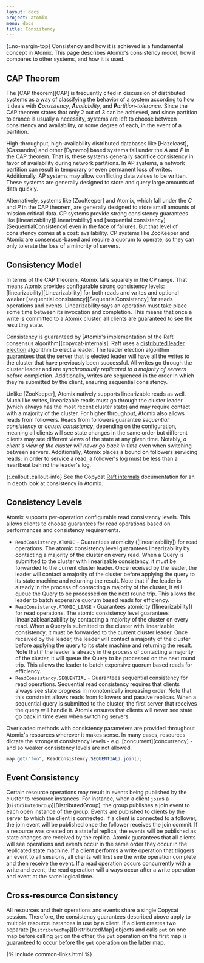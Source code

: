 ```yaml
---
layout: docs
project: atomix
menu: docs
title: Consistency
---
```


{:.no-margin-top}
Consistency and how it is achieved is a fundamental concept in Atomix. This page describes Atomix's consistency model, how it compares to other systems, and how it is used.

## CAP Theorem

The [CAP theorem][CAP] is frequently cited in discussion of distributed systems as a way of classifying the behavior of a system according to how it deals with ***C**onsistency*, ***A**vailability*, and ***P**artition-tolerance*. Since the CAP theorem states that only 2 out of 3 can be achieved, and since partition tolerance is usually a necessity, systems are left to choose between consistency and availability, or some degree of each, in the event of a partition.

High-throughput, high-availability distributed databases like [Hazelcast], [Cassandra] and other [Dynamo] based systems fall under the *A* and *P* in the CAP theorem. That is, these systems generally sacrifice consistency in favor of availability during network partitions. In AP systems, a network partition can result in temporary or even permanent loss of writes. Additionally, AP systems may allow conflicting data values to be written. These systems are generally designed to store and query large amounts of data quickly.

Alternatively, systems like [ZooKeeper] and Atomix, which fall under the *C* and *P* in the CAP theorem, are generally designed to store small amounts of mission critical data. CP systems provide strong consistency guarantees like [linearizability][Linearizability] and [sequential consistency][SequentialConsistency] even in the face of failures. But that level of consistency comes at a cost: availability. CP systems like ZooKeeper and Atomix are consensus-based and require a quorum to operate, so they can only tolerate the loss of a minority of servers.

## Consistency Model

In terms of the CAP theorem, Atomix falls squarely in the CP range. That means Atomix provides configurable strong consistency levels: [linearizability][Linearizability] for both reads and writes and optional weaker [sequential consistency][SequentialConsistency] for reads operations and events. Linearizability says an operation must take place some time between its invocation and completion. This means that once a write is committed to a Atomix cluster, all clients are guaranteed to see the resulting state.

Consistency is guaranteed by [Atomix's implementation of the Raft consensus algorithm][copycat-internals]. Raft uses a [distributed leader election](https://en.wikipedia.org/wiki/Leader_election) algorithm to elect a leader. The leader election algorithm guarantees that the server that is elected leader will have all the writes to the cluster that have previously been successful. All writes go through the cluster leader and are *synchronously replicated to a majority of servers* before completion. Additionally, writes are sequenced in the order in which they're submitted by the client, ensuring sequential consistency.

Unlike [ZooKeeper], Atomix natively supports linearizable reads as well. Much like writes, linearizable reads must go through the cluster leader (which always has the most recent cluster state) and may require contact with a majority of the cluster. For higher throughput, Atomix also allows reads from followers. Reads from followers guarantee *sequential consistency* or *causal consistency*, depending on the configuration, meaning all clients will see state changes in the same order but different clients may see different views of the state at any given time. Notably, *a client's view of the cluster will never go back in time* even when switching between servers. Additionally, Atomix places a bound on followers servicing reads: in order to service a read, a follower's log must be less than a heartbeat behind the leader's log.

{:.callout .callout-info}
See the Copycat [Raft internals](/copycat/docs/internals/) documentation for an in depth look at consistency in Atomix.

## Consistency Levels

Atomix supports per-operation configurable read consistency levels. This allows clients to choose guarantees for read operations based on performances and consistency requirements.

* `ReadConsistency.ATOMIC` - Guarantees atomicity ([linearizability]) for read operations. The atomic consistency level guarantees linearizability by contacting a majority of the cluster on every read. When a Query is submitted to the cluster with linearizable consistency, it must be forwarded to the current cluster leader. Once received by the leader, the leader will contact a majority of the cluster before applying the query to its state machine and returning the result. Note that if the leader is already in the process of contacting a majority of the cluster, it will queue the Query to be processed on the next round trip. This allows the leader to batch expensive quorum based reads for efficiency.
* `ReadConsistency.ATOMIC_LEASE` - Guarantees atomicity ([linearizability]) for read operations. The atomic consistency level guarantees linearizablearizability by contacting a majority of the cluster on every read. When a Query is submitted to the cluster with linearizable consistency, it must be forwarded to the current cluster leader. Once received by the leader, the leader will contact a majority of the cluster before applying the query to its state machine and returning the result. Note that if the leader is already in the process of contacting a majority of the cluster, it will queue the Query to be processed on the next round trip. This allows the leader to batch expensive quorum based reads for efficiency.
* `ReadConsistency.SEQUENTIAL` - Guarantees sequential consistency for read operations. Sequential read consistency requires that clients always see state progress in monotonically increasing order. Note that this constraint allows reads from followers and passive replicas. When a sequential query is submitted to the cluster, the first server that receives the query will handle it. Atomix ensures that clients will never see state go back in time even when switching servers.

Overloaded methods with consistency parameters are provided throughout Atomix's resources wherever it makes sense. In many cases, resources dictate the strongest consistency levels - e.g. [concurrent][concurrency] - and so weaker consistency levels are not allowed.

```java
map.get("foo", ReadConsistency.SEQUENTIAL).join();
```

## Event Consistency

Certain resource operations may result in events being published by the cluster to resource instances. For instance, when a client `join`s a [`DistributedGroup`][DistributedGroup], the group publishes a join event to each open instance of the group. Events are published to clients by the server to which the client is connected. If a client is connected to a follower, the join event will be published once the follower receives the join commit. If a resource was created on a stateful replica, the events will be published as state changes are received by the replica. Atomix guarantees that all clients will see operations and events occur in the same order they occur in the replicated state machine. If a client performs a write operation that triggers an event to all sessions, all clients will first see the write operation complete and then receive the event. If a read operation occurs concurrently with a write and event, the read operation will always occur after a write operation and event at the same logical time.

## Cross-resource Consistency

All resources and their operations and events share a single Copycat session. Therefore, the consistency guarantees described above apply to multiple resource instances in use by a client. If a client creates two separate [`DistributedMap`][DistributedMap] objects and calls `put` on one map before calling `get` on the other, the `put` operation on the first map is guaranteed to occur before the `get` operation on the latter map.

{% include common-links.html %}